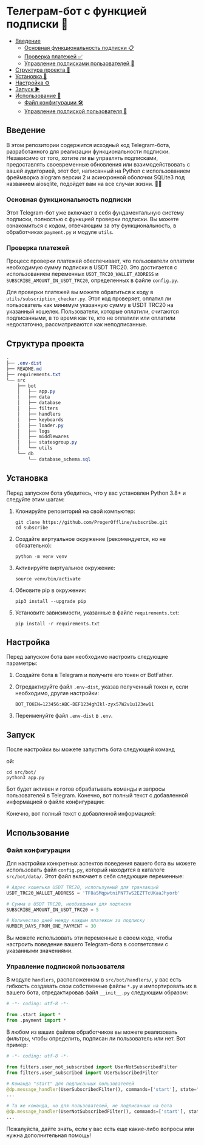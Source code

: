 # Телеграм-бот с функцией подписки 🤖

- [Введение](#введение)
  - [Основная функциональность подписки 📋](#основная-функциональность-подписки)
  - [Проверка платежей ✅](#проверка-платежей)
  - [Управление подписками пользователей 🤖](#управление-подписками-пользователей)
- [Структура проекта 📂](#структура-проекта)
- [Установка 🚀](#установка)
- [Настройка ⚙️](#настройка)
- [Запуск ▶️](#запуск)
- [Использование 📝](#использование)
  - [Файл конфигурации 🛠️](#файл-конфигурации)
  - [Управление подпиской пользователя 🤖](#управление-подпиской-пользователя)

## Введение
В этом репозитории содержится исходный код Telegram-бота, разработанного для реализации функциональности подписки. Независимо от того, хотите ли вы управлять подписками, предоставлять своевременные обновления или взаимодействовать с вашей аудиторией, этот бот, написанный на Python с использованием фреймворка aiogram версии 2 и асинхронной оболочки SQLite3 под названием aiosqlite, подойдет вам на все случаи жизни. 🤖📱

### Основная функциональность подписки

Этот Telegram-бот уже включает в себя фундаментальную систему подписки, полностью с функцией проверки подписки. Вы можете ознакомиться с кодом, отвечающим за эту функциональность, в обработчиках `payment.py` и модуле `utils`.

### Проверка платежей

Процесс проверки платежей обеспечивает, что пользователи оплатили необходимую сумму подписки в USDT TRC20. Это достигается с использованием переменных `USDT_TRC20_WALLET_ADDRESS` и `SUBSCRIBE_AMOUNT_IN_USDT_TRC20`, определенных в файле `config.py`.

Для проверки платежей вы можете обратиться к коду в `utils/subscription_checker.py`. Этот код проверяет, оплатил ли пользователь как минимум указанную сумму в USDT TRC20 на указанный кошелек. Пользователи, которые оплатили, считаются подписанными, в то время как те, кто не оплатили или оплатили недостаточно, рассматриваются как неподписанные.

## Структура проекта

```css
.
├── .env-dist
├── README.md
├── requirements.txt
└── src
    ├── bot
    │   ├── app.py
    │   ├── data
    │   ├── database
    │   ├── filters
    │   ├── handlers
    │   ├── keyboards
    │   ├── loader.py
    │   ├── logs
    │   ├── middlewares
    │   ├── statesgroup.py
    │   └── utils
    └── db
        └── database_schema.sql
```

## Установка

Перед запуском бота убедитесь, что у вас установлен Python 3.8+ и следуйте этим шагам:

1. Клонируйте репозиторий на свой компьютер:
   ```shell
   git clone https://github.com/ProgerOffline/subscribe.git
   cd subscribe
   ```

2. Создайте виртуальное окружение (рекомендуется, но не обязательно):
   ```shell
   python -m venv venv
   ```

3. Активируйте виртуальное окружение:
   ```shell
   source venv/bin/activate
   ```

4. Обновите pip в окружении:
   ```shell
   pip3 install --upgrade pip
   ```

5. Установите зависимости, указанные в файле `requirements.txt`:
   ```shell
   pip install -r requirements.txt
   ```

## Настройка

Перед запуском бота вам необходимо настроить следующие параметры:

1. Создайте бота в Telegram и получите его токен от BotFather.

2. Отредактируйте файл `.env-dist`, указав полученный токен и, если необходимо, другие настройки:
    ```env
    BOT_TOKEN=123456:ABC-DEF1234ghIkl-zyx57W2v1u123ew11
    ```
3. Переименуйте файл `.env-dist` в `.env`.

## Запуск

После настройки вы можете запустить бота следующей команд

ой:
```shell
cd src/bot/
python3 app.py
```

Бот будет активен и готов обрабатывать команды и запросы пользователей в Telegram.
Конечно, вот полный текст с добавленной информацией о файле конфигурации:

Конечно, вот полный текст с добавленной информацией:

## Использование

### Файл конфигурации

Для настройки конкретных аспектов поведения вашего бота вы можете использовать файл `config.py`, который находится в каталоге `src/bot/data/`. Этот файл включает в себя следующие переменные:

```python
# Адрес кошелька USDT TRC20, используемый для транзакций
USDT_TRC20_WALLET_ADDRESS = 'TF8aSMqpwtniPN77wS2EZTTcUKaaJhyorb'

# Сумма в USDT TRC20, необходимая для подписки
SUBSCRIBE_AMOUNT_IN_USDT_TRC20 = 5

# Количество дней между каждым платежом за подписку
NUMBER_DAYS_FROM_ONE_PAYMENT = 30
```

Вы можете использовать эти переменные в своем коде, чтобы настроить поведение вашего Telegram-бота в соответствии с указанными значениями.

### Управление подпиской пользователя

В модуле `handlers`, расположенном в `src/bot/handlers/`, у вас есть гибкость создавать свои собственные файлы `*.py` и импортировать их в вашего бота, отредактировав файл `__init__.py` следующим образом:

```python
# -*- coding: utf-8 -*-

from .start import *
from .payment import *
```

В любом из ваших файлов обработчиков вы можете реализовать фильтры, чтобы определить, подписан ли пользователь или нет. Вот пример:

```python
# -*- coding: utf-8 -*-

from filters.user_not_subscribed import UserNotSubscribedFilter
from filters.user_subscribed import UserSubscribedFilter

# Команда "start" для подписанных пользователей
@dp.message_handler(UserSubscribedFilter(), commands=['start'], state="*")
...

# Та же команда, но для пользователей, не подписанных на бота
@dp.message_handler(UserNotSubscribedFilter(), commands=['start'], state="*")
...
```

Пожалуйста, дайте знать, если у вас есть еще какие-либо вопросы или нужна дополнительная помощь!
